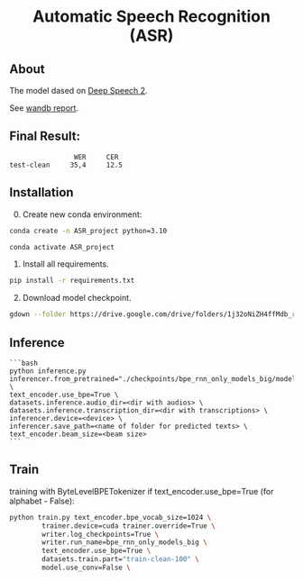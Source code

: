 <h1 align="center">Automatic Speech Recognition (ASR)</h1>

## About

The model dased on [Deep Speech 2](https://arxiv.org/pdf/1512.02595).

See [wandb report](https://wandb.ai/dungeon_as_fate/pytorch_template_asr_example).

## Final Result:
```angular2html
                WER     CER
test-clean     35,4     12.5
```


## Installation

0. Create new conda environment:
```bash
conda create -n ASR_project python=3.10

conda activate ASR_project
``` 

1. Install all requirements.
```bash
pip install -r requirements.txt
```

2. Download model checkpoint.
```bash
gdown --folder https://drive.google.com/drive/folders/1j32oNiZH4ffMdb_rVbiQRzKTiE9HUYH5?usp=sharing
```

## Inference
    ```bash
    python inference.py inferencer.from_pretrained="./checkpoints/bpe_rnn_only_models_big/model_best.pth" \
    text_encoder.use_bpe=True \
    datasets.inference.audio_dir=<dir with audios> \
    datasets.inference.transcription_dir=<dir with transcriptions> \
    inferencer.device=<device> \
    inferencer.save_path=<name of folder for predicted texts> \
    text_encoder.beam_size=<beam size>
    ```

## Train

training with ByteLevelBPETokenizer if text_encoder.use_bpe=True (for alphabet - False):

```bash
python train.py text_encoder.bpe_vocab_size=1024 \
        trainer.device=cuda trainer.override=True \
        writer.log_checkpoints=True \
        writer.run_name=bpe_rnn_only_models_big \
        text_encoder.use_bpe=True \
        datasets.train.part="train-clean-100" \
        model.use_conv=False \
```


